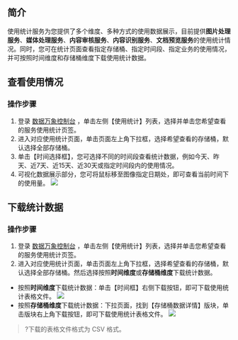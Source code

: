 ## 简介

使用统计服务为您提供了多个维度、多种方式的使用数据展示，目前提供**图片处理服务**、**媒体处理服务**、**内容审核服务**、**内容识别服务**、**文档预览服务**的使用统计情况。同时，您可在统计页面查看指定存储桶、指定时间段、指定业务的使用情况，并可按照时间维度和存储桶维度下载使用统计数据。


## 查看使用情况

### 操作步骤

1. 登录 [数据万象控制台](https://console.cloud.tencent.com/ci/bucket) ，单击左侧【使用统计】列表，选择并单击您希望查看的服务使用统计页签。
2. 进入对应使用统计页面，单击页面左上角下拉框，选择希望查看的存储桶，默认选择全部存储桶。
3. 单击【时间选择框】，您可选择不同的时间段查看统计数据，例如今天、昨天、近7天、近15天、近30天或指定时间段内的使用情况。
4. 可视化数据展示部分，您可将鼠标移至图像指定日期处，即可查看当前时间下的使用量。
   ![](https://main.qcloudimg.com/raw/6b07c88571392c23076070e76d60ace1.png)


## 下载统计数据

### 操作步骤

1. 登录 [数据万象控制台](https://console.cloud.tencent.com/ci/bucket) ，单击左侧【使用统计】列表，选择并单击您希望查看的服务使用统计页签。
2. 进入对应使用统计页面，单击页面左上角下拉框，选择希望查看的存储桶，默认选择全部存储桶。然后选择按照**时间维度**或**存储桶维度**下载统计数据。

 - 按照**时间维度**下载统计数据：单击【时间框】右侧下载按钮，即可下载使用统计表格文件。
   ![](https://main.qcloudimg.com/raw/cf6600b9fa4ec42b6423d3850f71aff8.png)
 - 按照**存储桶维度**下载统计数据：下拉页面，找到【存储桶数据详情】版块，单击版块右上角下载按钮，即可下载使用统计表格文件。
   ![](https://main.qcloudimg.com/raw/f6462f3aa6f142615a44d5ce3b192213.png)

>?下载的表格文件格式为 CSV 格式。
